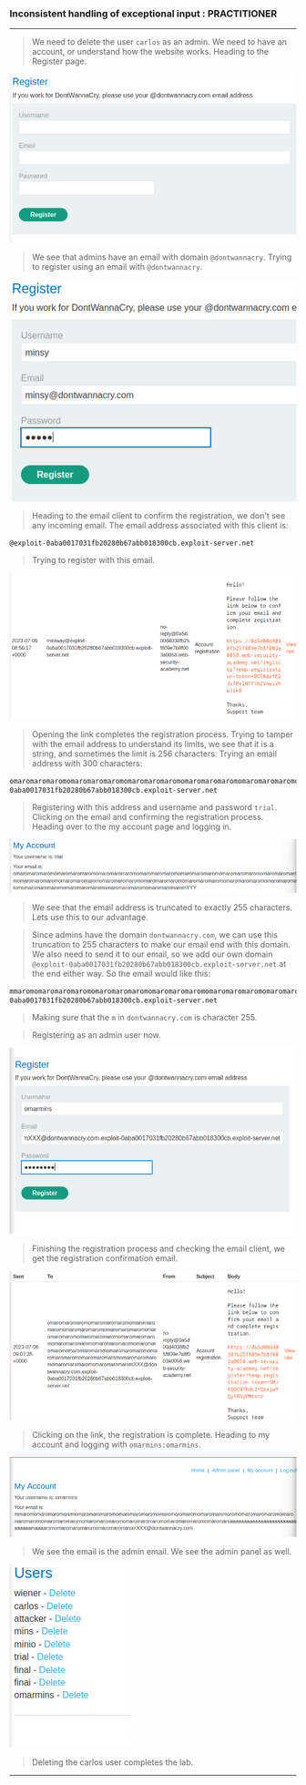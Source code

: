 
### Inconsistent handling of exceptional input : PRACTITIONER

---

> We need to delete the user `carlos` as an admin.
> We need to have an account, or understand how the website works.
> Heading to the Register page.

![lab5-register](./screenshots/lab5-register.png)

> We see that admins have an email with domain `@dontwannacry`.
> Trying to register using an email with `@dontwannacry`.

![lab5-minsy](./screenshots/lab5-minsy.png)

> Heading to the email client to confirm the registration, we don't see any incoming email.
> The email address associated with this client is:
```
@exploit-0aba0017031fb20280b67abb018300cb.exploit-server.net
```

> Trying to register with this email.

![lab5-email-miniway](./screenshots/lab5-email-miniway.png)

> Opening the link completes the registration process.
> Trying to tamper with the email address to understand its limits, we see that it is a string, and sometimes the limit is 256 characters.
> Trying an email address with 300 characters:
```
omaromaromaromomaromaromaromomaromaromaromomaromaromaromomaromaromaromomaromaromaromomaromaromaromomaromaromaromomaromaromaromomaromaromaromomaromaromaromomaromaromaromomaromaromaromomaromaromaromomaromaromaromomaromaromaromomaromaromaromomaromaromaromYYYYYYYYYYYYYYYYYYYYYYYYYYYYYYYYYYYYYYY@exploit-0aba0017031fb20280b67abb018300cb.exploit-server.net
```

> Registering with this address and username and password `trial`.
> Clicking on the email and confirming the registration process.
> Heading over to the my account page and logging in.

![lab5-trial](./screenshots/lab5-trial.png)

> We see that the email address is truncated to exactly 255 characters.
> Lets use this to our advantage.

> Since admins have the domain `dontwannacry.com`, we can use this truncation to 255 characters to make our email end with this domain.
> We also need to send it to our email, so we add our own domain `@exploit-0aba0017031fb20280b67abb018300cb.exploit-server.net` at the end either way.
> So the email would like this:
```
mmaromomaromaromaromomaromaromaromomaromaromaromomaromaromaromomaromaromaromomaromaromaromomaromaromaromomaromaromaromomaromaromaromomaromaromaromomaromaromaromomaromaroaaaaaaaaaaaaaaaaaaaaaaaaaaaaaamaaaaromomaromaromaromomaromaromaromXXX@dontwannacry.com.exploit-0aba0017031fb20280b67abb018300cb.exploit-server.net
```
> Making sure that the `m` in `dontwannacry.com` is character 255.

> Registering as an admin user now.

![lab5-final-reg](./screenshots/lab5-final-reg.png)

> Finishing the registration process and checking the email client, we get the registration confirmation email.

![lab5-final](./screenshots/lab5-final.png)

> Clicking on the link, the registration is complete.
> Heading to my account and logging with `omarmins:omarmins`.


![lab5-omarmins](./screenshots/lab5-omarmins.png)

> We see the email is the admin email.
> We see the admin panel as well.

![lab5-admin](./screenshots/lab5-admin.png)

> Deleting the carlos user completes the lab.

---
